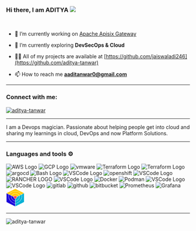 ### Hi there, I am ADITYA <img src="https://raw.githubusercontent.com/MartinHeinz/MartinHeinz/master/wave.gif" width="40px">
<br/>

- 🔭 I’m currently working on [Apache Apisix Gateway](https://apisix.apache.org/)

- 🌱 I’m currently exploring **DevSecOps & Cloud**

- 👨‍💻 All of my projects are available at [https://github.com/jaiswaladi246](https://github.com/aditya-tanwar)

- 📫 How to reach me **aaditanwar0@gmail.com**

---

<h3 align="left">Connect with me:</h3>
<p align="left">
<a href="https://www.linkedin.com/in/aditya-tanwar-92a291235/" target="blank"><img align="center" src="https://user-images.githubusercontent.com/74038190/235294012-0a55e343-37ad-4b0f-924f-c8431d9d2483.gif" alt="aditya-tanwar" height="50" width="50" /></a>

---

I am a Devops magician. Passionate about helping people get into cloud and sharing my learnings in cloud, DevOps and now Platform Solutions.

---

### Languages and tools ⚙️

<p>

<img src="https://icons-for-free.com/iconfiles/png/256/AWS-1329545813726283050.png" alt="AWS Logo" width="50" height="50"/>
<img src="https://user-images.githubusercontent.com/25181517/183911547-990692bc-8411-4878-99a0-43506cdb69cf.png" alt="GCP Logo" width="50" height="50"/>
<img src="https://cdn.worldvectorlogo.com/logos/vmware-5.svg" alt="vmware" width="50" height="50"/>
<img src="https://icons-for-free.com/iconfiles/png/512/ansible+red-1331550886153521193.png" alt="Terraform Logo" width="50" height="50"/>
<img src="https://icons-for-free.com/iconfiles/png/512/Terraform-1329545833434920628.png" alt="Terraform Logo" width="50" height="50"/>
<img src="https://icons-for-free.com/iconfiles/png/512/argocd-1331550886883580947.png" alt="argocd" width="50" height="50"/> 
<img src="https://cdn.worldvectorlogo.com/logos/bash-1.svg" alt="Bash Logo" width="50" height="50"/> 
<img src="https://cdn.worldvectorlogo.com/logos/visual-studio-code-1.svg" alt="VSCode Logo" width="50" height="50"/> 
<img src="https://cdn.worldvectorlogo.com/logos/openshift-2.svg" alt="openshift" width="50" height="50"/> 
<img src="https://cdn.worldvectorlogo.com/logos/kubernets.svg" alt="VSCode Logo" width="50" height="50"/> 
<img src="https://icons-for-free.com/iconfiles/png/512/rancher-1331550892773957180.png" alt="RANCHER LOGO" width="50" height="50"/>
<img src="https://icons-for-free.com/iconfiles/png/512/ci+cd+jenkins-1330884274064845622.png" alt="VSCode Logo" width="50" height="50"/>
<img src="https://icons-for-free.com/iconfiles/png/512/docker+plain+wordmark-1324760528870326071.png" alt="Docker" width="50" height="50"/> 
<img src="https://www.mslinn.com/blog/images/buildahPodman/podman-logo-crop.png" alt="Podman" width="50" height="50"/> 
<img src="https://cdn.worldvectorlogo.com/logos/red-hat-1.svg" alt="VSCode Logo" width="50" height="50"/> 
<img src="https://cdn.worldvectorlogo.com/logos/centos-1.svg" alt="VSCode Logo" width="50" height="50"/>
<img src="https://icons-for-free.com/iconfiles/png/512/gitlab+plain+wordmark-1324760546765852805.png" alt="gitlab" width="50" height="50"/>
<img src="https://icons-for-free.com/iconfiles/png/512/github+media+social+icon-1320168458689799045.png" alt="github" width="50" height="50"/>
<img src="https://icons-for-free.com/iconfiles/png/512/super+tiny+icons+bitbucket-1324450710597174831.png" alt="bitbucket" width="50" height="50"/>
<img src="https://icons-for-free.com/iconfiles/png/256/prometheus-1331550892515764875.png" alt="Prometheus" width="50" height="50"/>
<img src="https://icons-for-free.com/iconfiles/png/256/super+tiny+icons+grafana-1324450735377229324.png" alt="Grafana" width="50" height="50"/>
<img src="https://raw.githubusercontent.com/aquasecurity/trivy-docker-extension/main/trivy.svg" alt="trivy" width="50" height="50"/>

</p>

---

<p align="left"> 
<img src="https://komarev.com/ghpvc/?username=aditya-tanwar&label=Profile%20views&color=blueviolet&style=flat" alt="aditya-tanwar" /> 
</p>
